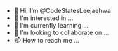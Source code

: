 - 👋 Hi, I’m @CodeStatesLeejaehwa
- 👀 I’m interested in ...
- 🌱 I’m currently learning ...
- 💞️ I’m looking to collaborate on ...
- 📫 How to reach me ...

<!---
CodeStatesLeejaehwa/CodeStatesLeejaehwa is a ✨ special ✨ repository because its `README.md` (this file) appears on your GitHub profile.
You can click the Preview link to take a look at your changes.
--->
